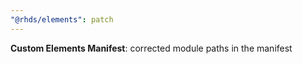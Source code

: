```yaml
---
"@rhds/elements": patch
---
```

**Custom Elements Manifest**: corrected module paths in the manifest
